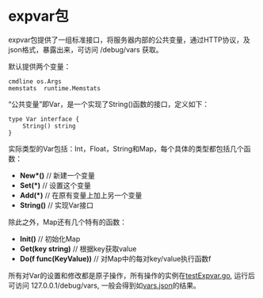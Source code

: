 # expvar包

expvar包提供了一组标准接口，将服务器内部的公共变量，通过HTTP协议，及json格式，暴露出来，可访问 /debug/vars 获取。

默认提供两个变量：

    cmdline os.Args
    memstats  runtime.Memstats

“公共变量”即Var，是一个实现了String()函数的接口，定义如下：

    type Var interface {
        String() string
    }

实际类型的Var包括：Int，Float，String和Map，每个具体的类型都包括几个函数：

- __New*()__      // 新建一个变量
- __Set(*)__      // 设置这个变量
- __Add(*)__      // 在原有变量上加上另一个变量
-	__String()__    // 实现Var接口

除此之外，Map还有几个特有的函数：

-	__Init()__                  // 初始化Map
-	__Get(key string)__         // 根据key获取value
-	__Do(f func(KeyValue))__    // 对Map中的每对key/value执行函数f

所有对Var的设置和修改都是原子操作，所有操作的实例在[testExpvar.go](testExpvar.go), 运行后可访问 127.0.0.1/debug/vars, 一般会得到如[vars.json](vars.json)的结果。
		
